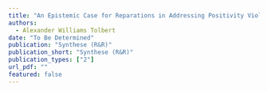 ```yaml
---
title: "An Epistemic Case for Reparations in Addressing Positivity Violations in Causal Inference"
authors:
  - Alexander Williams Tolbert
date: "To Be Determined"
publication: "Synthese (R&R)"
publication_short: "Synthese (R&R)"
publication_types: ["2"]
url_pdf: ""
featured: false
---
```

